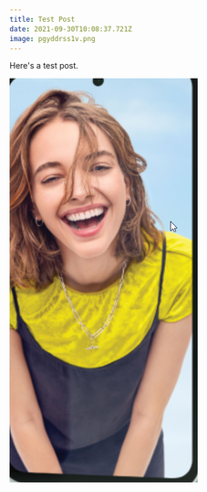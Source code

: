 ```yaml
---
title: Test Post
date: 2021-09-30T10:08:37.721Z
image: pgyddrss1v.png
---
```

Here's a test post.

![](pgyddrss1v.png)